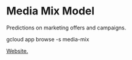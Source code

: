 # Media Mix Model
Predictions on marketing offers and campaigns.

gcloud app browse -s media-mix

[Website.](https://media-mix-dot-datacouch-279209.uc.r.appspot.com/)

